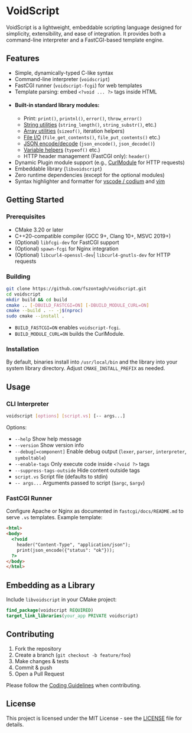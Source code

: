 # VoidScript

VoidScript is a lightweight, embeddable scripting language designed for simplicity, extensibility, and ease of integration. It provides both a command-line interpreter and a FastCGI-based template engine.

## Features
- Simple, dynamically-typed C-like syntax
- Command-line interpreter (`voidscript`)
- FastCGI runner (`voidscript-fcgi`) for web templates
- Template parsing: embed `<?void ... ?>` tags inside HTML
- #### Built-in standard library modules:
  - Print: `print()`, `printnl()`, `error()`, `throw_error()`
  - [String utilities](https://github.com/fszontagh/voidscript/blob/main/docs/StringModule.md) (`string_length()`, `string_substr()`, etc.)
  - [Array utilities](https://github.com/fszontagh/voidscript/blob/main/docs/ArrayModule.md) (`sizeof()`, iteration helpers)
  - [File I/O](https://github.com/fszontagh/voidscript/blob/main/docs/FileModule.md) (`file_get_contents()`, `file_put_contents()` etc.)
  - [JSON encode/decode](https://github.com/fszontagh/voidscript/blob/main/docs/JsonModule.md) (`json_encode()`, `json_decode()`)
  - [Variable helpers](https://github.com/fszontagh/voidscript/blob/main/docs/VariableHelpersModule.md) (`typeof()` etc.)
  - HTTP header management (FastCGI only): `header()`
- Dynamic Plugin module support (e.g., [CurlModule](https://github.com/fszontagh/voidscript/tree/main/Modules/CurlModule) for HTTP requests)
- Embeddable library (`libvoidscript`)
- Zero runtime dependencies (except for the optional modules)
- Syntax highlighter and formatter for [vscode / codium](https://github.com/fszontagh/voidscript/blob/main/assets/vscode/voidscript-syntax/README.md) and [vim](https://github.com/fszontagh/voidscript/blob/main/assets/vim/README.md)

## Getting Started

### Prerequisites
- CMake 3.20 or later
- C++20-compatible compiler (GCC 9+, Clang 10+, MSVC 2019+)
- (Optional) `libfcgi-dev` for FastCGI support
- (Optional) `spawn-fcgi` for Nginx integration
- (Optional) `libcurl4-openssl-dev`| `libcurl4-gnutls-dev` for HTTP requests

### Building
```bash
git clone https://github.com/fszontagh/voidscript.git
cd voidscript
mkdir build && cd build
cmake .. [-DBUILD_FASTCGI=ON] [-DBUILD_MODULE_CURL=ON]
cmake --build . -- -j$(nproc)
sudo cmake --install .
```

- `BUILD_FASTCGI=ON` enables `voidscript-fcgi`.
- `BUILD_MODULE_CURL=ON` builds the CurlModule.

### Installation

By default, binaries install into `/usr/local/bin` and the library into your system library directory. Adjust `CMAKE_INSTALL_PREFIX` as needed.

## Usage

### CLI Interpreter
```bash
voidscript [options] [script.vs] [-- args...]
```
Options:
- `--help`               Show help message
- `--version`            Show version info
- `--debug[=component]`  Enable debug output (`lexer`, `parser`, `interpreter`, `symboltable`)
- `--enable-tags`        Only execute code inside `<?void ?>` tags
- `--suppress-tags-outside`  Hide content outside tags
- `script.vs`            Script file (defaults to stdin)
- `-- args...`           Arguments passed to script (`$argc`, `$argv`)

### FastCGI Runner
Configure Apache or Nginx as documented in `fastcgi/docs/README.md` to serve `.vs` templates. Example template:
```html
<html>
<body>
  <?void
    header("Content-Type", "application/json");
    print(json_encode({"status": "ok"}));
  ?>
</body>
</html>
```

## Embedding as a Library
Include `libvoidscript` in your CMake project:
```cmake
find_package(voidscript REQUIRED)
target_link_libraries(your_app PRIVATE voidscript)
```

## Contributing
1. Fork the repository
2. Create a branch (`git checkout -b feature/foo`)
3. Make changes & tests
4. Commit & push
5. Open a Pull Request

Please follow the [Coding Guidelines](CODEX.md) when contributing.

## License
This project is licensed under the MIT License - see the [LICENSE](LICENSE) file for details.

